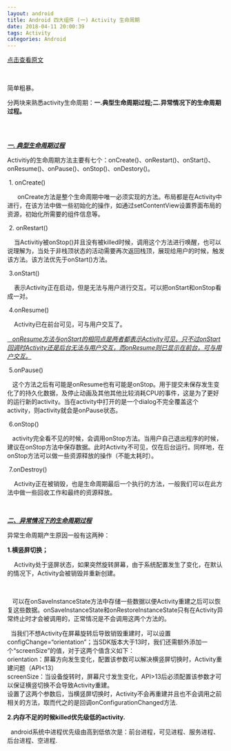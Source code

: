 ```yaml
---
layout: android
title: Android 四大组件 (一) Activity 生命周期
date: 2018-04-11 20:00:39
tags: Activity
categories: Android
---
```

[点击查看原文](https://www.cnblogs.com/bugzone/p/activity_lifecycle.html)

<div id="cnblogs_post_body" class="blogpost-body ">
    <p>&nbsp;</p>
<p>简单粗暴。</p>
<p>分两块来熟悉activity生命周期：<strong>一.典型生命周期过程;二.异常情况下的生命周期过程。</strong></p>
<p>&nbsp;</p>
<p><img src="https://images2018.cnblogs.com/blog/612293/201804/612293-20180411190609661-2068970253.png" alt=""></p>
<p><span style="text-decoration: underline;"><em><strong>一. 典型生命周期过程</strong></em></span></p>
<p style="text-align: left;">Activitiy的生命周期方法主要有七个：onCreate()、onRestart()、onStart()、onResume()、onPause()、onStop()、onDestory()。</p>
<p style="text-align: left;">&nbsp;1. onCreate()</p>
<p style="text-align: left;">&nbsp;&nbsp;&nbsp;&nbsp;&nbsp; onCreate方法是整个生命周期中唯一必须实现的方法。布局都是在Activity中进行，在该方法中做一些初始化的操作，如通过setContentView设置界面布局的资源，初始化所需要的组件信息等。</p>
<p style="text-align: left;">&nbsp;2. onRestart()</p>
<p style="text-align: left;">&nbsp;&nbsp;&nbsp; 当Activitiy被onStop()并且没有被killed时候，调用这个方法进行唤醒，也可以说理解为，当处于非栈顶状态的活动需要再次返回栈顶，展现给用户的时候，触发该方法。该方法优先于onStart()方法。</p>
<p style="text-align: left;">&nbsp;3.onStart()</p>
<p style="text-align: left;">&nbsp;&nbsp;&nbsp; 表示Activity正在启动，但是无法与用户进行交互。可以把onStart和onStop看成一对。</p>
<p style="text-align: left;">&nbsp;4.onResume()</p>
<p style="text-align: left;">&nbsp;&nbsp;&nbsp; Activity已在前台可见，可与用户交互了。</p>
<p style="text-align: left;"><span style="text-decoration: underline;"><em>&nbsp;&nbsp; onResume方法与onStart的相同点是两者都表示Activity可见，只不过onStart回调时Activity还是后台无法与用户交互，而onResume则已显示在前台，可与用户交互。</em></span></p>
<p style="text-align: left;">&nbsp;5.onPause()</p>
<p style="text-align: left;">&nbsp;&nbsp; 这个方法之后有可能是onResume也有可能是onStop。用于提交未保存发生变化了的持久化数据，及停止动画及其他其他比较消耗CPU的事件，这是为了更好的运行新的activity。当在activity中打开的是一个dialog不完全覆盖这个activity，则activity就会是onPause状态。</p>
<p style="text-align: left;">&nbsp;6.onStop()</p>
<p style="text-align: left;">&nbsp;&nbsp; activity完全看不见的时候，会调用onStop方法。当用户自己退出程序的时候，建议在onStop方法中保存数据。此时Activity不可见，仅在后台运行。同样地，在onStop方法可以做一些资源释放的操作（不能太耗时）。</p>
<p style="text-align: left;">&nbsp;7.onDestroy()</p>
<p style="text-align: left;">&nbsp;&nbsp;&nbsp; Activity正在被销毁，也是生命周期最后一个执行的方法，一般我们可以在此方法中做一些回收工作和最终的资源释放。</p>
<p style="text-align: left;">&nbsp;</p>
<p style="text-align: left;"><strong><em><span style="text-decoration: underline;">二、异常情况下的生命周期过程</span></em></strong></p>
<p style="text-align: left;">异常生命周期产生原因一般有这两种：</p>
<p style="text-align: left;"><strong>1.横竖屏切换；</strong></p>
<p style="text-align: left;">&nbsp;&nbsp;&nbsp; Activity处于竖屏状态，如果突然旋转屏幕，由于系统配置发生了变化，在默认的情况下，Activity会被销毁并重新创建。</p>
<p style="text-align: left;">&nbsp;&nbsp; <img src="https://images2018.cnblogs.com/blog/612293/201804/612293-20180411194802808-1639713916.png" alt=""></p>
<p style="text-align: left;">&nbsp;&nbsp; 可以在onSaveInstanceState方法中存储一些数据以便Activity重建之后可以恢复这些数据。onSaveInstanceState和onRestoreInstanceState只有在Activity异常终止时才会被调用的，正常情况是不会调用这两个方法的。</p>
<p style="text-align: left;">&nbsp; 当我们不想Activity在屏幕旋转后导致销毁重建时，可以设置configChange=“orientation”；当SDK版本大于13时，我们还需额外添加一个“screenSize”的值，对于这两个值含义如下：<br>orientation：屏幕方向发生变化，配置该参数可以解决横竖屏切换时，Activity重建问题（API&lt;13）<br>screenSize：当设备旋转时，屏幕尺寸发生变化，API&gt;13后必须配置该参数才可以保证横竖切换不会导致Activity重建。<br>设置了这两个参数后，当横竖屏切换时，Activity不会再重建并且也不会调用之前相关的方法，取而代之的是回调onConfigurationChanged方法.</p>
<p style="text-align: left;"><strong>2.内存不足的时候killed优先级低的activity.</strong></p>
<p style="text-align: left;">&nbsp;&nbsp;android系统中进程优先级由高到低依次是：前台进程，可见进程、服务进程、后台进程、空进程.</p>
</div>